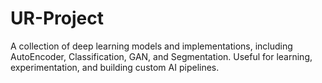 # UR-Project
A collection of deep learning models and implementations, including AutoEncoder, Classification, GAN, and Segmentation. Useful for learning, experimentation, and building custom AI pipelines.
